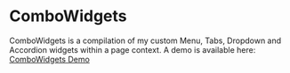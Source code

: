 ComboWidgets
============

ComboWidgets
is a compilation of my custom Menu, Tabs, Dropdown and Accordion widgets within a page context. A demo is available here: [ComboWidgets Demo]

[ComboWidgets Demo]:http://arcticwebsolutions.com/portfolio/ComboWidgets/
